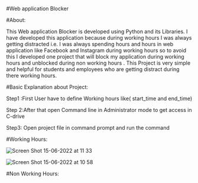 #Web application Blocker

#About:

  This Web application Blocker is developed using Python and its Libraries. I have developed this application because during working hours I was always getting             distracted i.e. I was always spending hours and hours in web application like  Facebook and Instagram during working hours so to avoid this I developed one project 
  that will block my application during working hours and unblocked during non working hours . This Project is very simple and helpful for students and employees who are   getting distract during there working hours.
  
  
#Basic Explanation about Project:
  
  Step1 :First User have to define Working hours like( start_time and end_time)
  
  Step 2:After that open Command line in Administrator mode to get access in C-drive
  
  Step3: Open project file in command prompt and run the command 
  
  
  
#Working Hours: 
  
  ![Screen Shot 15-06-2022 at 11 33](https://user-images.githubusercontent.com/87922695/173754011-bcb6aff6-4d87-4df4-a6c3-bb90cc65b86b.png)

  ![Screen Shot 15-06-2022 at 10 58](https://user-images.githubusercontent.com/87922695/173751854-71b98a44-0b67-4552-a951-97e0dcab8fbc.png)
  
  
#Non Working Hours:

  
